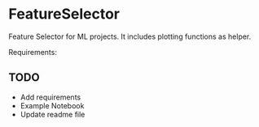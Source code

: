 # FeatureSelector

Feature Selector for ML projects. It includes plotting functions as helper.

Requirements:

## TODO

- Add requirements
- Example Notebook
- Update readme file
